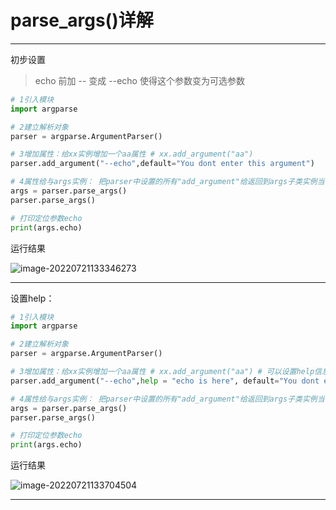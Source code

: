 # parse_args()详解

---

初步设置

> echo 前加 -- 变成 --echo 使得这个参数变为可选参数

```python
# 1引入模块
import argparse

# 2建立解析对象
parser = argparse.ArgumentParser()

# 3增加属性：给xx实例增加一个aa属性 # xx.add_argument("aa")
parser.add_argument("--echo",default="You dont enter this argument")

# 4属性给与args实例： 把parser中设置的所有"add_argument"给返回到args子类实例当中， 那么parser中增加的属性内容都会在args实例中，使用即可。
args = parser.parse_args()
parser.parse_args()

# 打印定位参数echo
print(args.echo)
```

运行结果

![image-20220721133346273](C:\Users\zhuozhuo\AppData\Roaming\Typora\typora-user-images\image-20220721133346273.png)

---

设置help：

```python
# 1引入模块
import argparse

# 2建立解析对象
parser = argparse.ArgumentParser()

# 3增加属性：给xx实例增加一个aa属性 # xx.add_argument("aa") # 可以设置help信息
parser.add_argument("--echo",help = "echo is here", default="You dont enter this argument")

# 4属性给与args实例： 把parser中设置的所有"add_argument"给返回到args子类实例当中， 那么parser中增加的属性内容都会在args实例中，使用即可。
args = parser.parse_args()
parser.parse_args()

# 打印定位参数echo
print(args.echo)
```

运行结果

![image-20220721133704504](C:\Users\zhuozhuo\AppData\Roaming\Typora\typora-user-images\image-20220721133704504.png)

---

